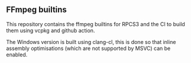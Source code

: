 ## FFmpeg builtins

This repository contains the ffmpeg builtins for RPCS3 and the CI to build them using vcpkg and github action.

The Windows version is built using clang-cl, this is done so that inline assembly optimisations (which are not supported by MSVC) can be enabled.
